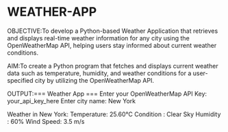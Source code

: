 # WEATHER-APP


OBJECTIVE:To develop a Python-based Weather Application that retrieves and displays real-time weather information for any city using the OpenWeatherMap API, helping users stay informed about current weather conditions.

AIM:To create a Python program that fetches and displays current weather data such as temperature, humidity, and weather conditions for a user-specified city by utilizing the OpenWeatherMap API.


OUTPUT:=== Weather App ===
Enter your OpenWeatherMap API Key: your_api_key_here
Enter city name: New York

Weather in New York:
Temperature: 25.60°C
Condition : Clear Sky
Humidity  : 60%
Wind Speed: 3.5 m/s

